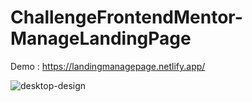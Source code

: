 # ChallengeFrontendMentor-ManageLandingPage

Demo : https://landingmanagepage.netlify.app/

![desktop-design](https://user-images.githubusercontent.com/56520774/125678987-3bd4c22c-3a8b-44ac-8aa6-ad57d77181b7.jpg)


